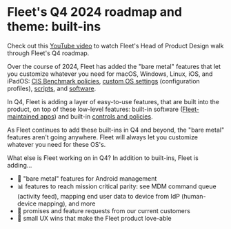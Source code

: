 # Fleet's Q4 2024 roadmap and theme: built-ins

Check out this [YouTube video](TODO) to watch Fleet's Head of Product Design walk through Fleet's Q4 roadmap.

Over the course of 2024, Fleet has added the "bare metal" features that let you customize whatever you need for macOS, Windows, Linux, iOS, and iPadOS: [CIS Benchmark policies](https://fleetdm.com/guides/cis-benchmarks), [custom OS settings](https://fleetdm.com/guides/custom-os-settings) (configuration profiles), [scripts](https://fleetdm.com/guides/scripts), and [software](https://fleetdm.com/guides/deploy-software-packages). 

In Q4, Fleet is adding a layer of easy-to-use features, that are built into the product, on top of these low-level features: built-in software ([Fleet-maintained apps](https://fleetdm.com/guides/install-fleet-maintained-apps-on-macos-hosts#basic-article)) and built-in [controls and policies](https://fleetdm.com/queries).

As Fleet continues to add these built-ins in Q4 and beyond, the "bare metal" features aren't going anywhere. Fleet will always let you customize whatever you need for these OS's.

What else is Fleet working on in Q4? In addition to built-ins, Fleet is adding...
- 🦾 "bare metal" features for Android management
- 📊 features to reach mission critical parity: see MDM command queue (activity feed), mapping end user data to device from IdP (human-device mapping), and more
- 🙋 promises and feature requests from our current customers
- 💖 small UX wins that make the Fleet product love-able 

<meta name="category" value="announcements">
<meta name="authorFullName" value="Noah Talerman">
<meta name="authorGitHubUsername" value="noahtalerman">
<meta name="publishedOn" value="2024-11-07">
<meta name="articleTitle" value="Fleet's Q4 2024 roadmap and theme: built-ins">
<meta name="description" value="What Fleet is working on in Q4 2024">